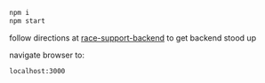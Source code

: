 ```sh
npm i
npm start
```

follow directions at [race-support-backend](https://github.com/stahlscott/race-support-backend) to get backend stood up

navigate browser to:

`localhost:3000`

